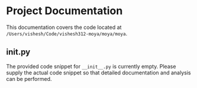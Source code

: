 # Project Documentation

This documentation covers the code located at `/Users/vishesh/Code/vishesh312-moya/moya/moya`.

## __init__.py

The provided code snippet for `__init__.py` is currently empty. Please supply the actual code snippet so that detailed documentation and analysis can be performed.